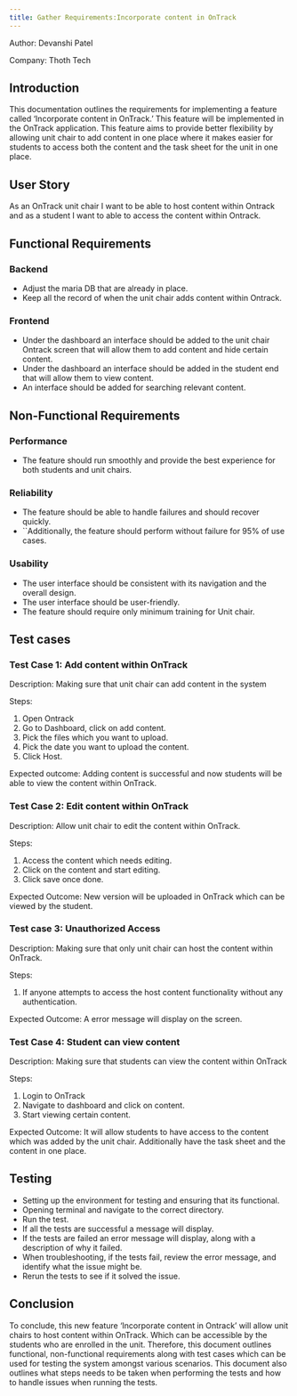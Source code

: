 ```yaml
---
title: Gather Requirements:Incorporate content in OnTrack
---
```


Author: Devanshi Patel

Company: Thoth Tech

## Introduction

This documentation outlines the requirements for implementing a feature called
‘Incorporate content in OnTrack.’ This feature will be implemented in the
OnTrack application. This feature aims to provide better flexibility by
allowing unit chair to add content in one place where it makes easier
for students to access both the content and the task sheet for the unit in one place.

## User Story

As an OnTrack unit chair I want to be able to host content within Ontrack and
as a student I want to able to access the content within Ontrack.

## Functional Requirements

### Backend

- Adjust the maria DB that are already in place.
- Keep all the record of when the unit chair adds content within Ontrack.

### Frontend

- Under the dashboard an interface should be added to the unit chair Ontrack
  screen that will allow them to add content and hide certain content.
- Under the dashboard an interface should be added in the student end that
  will allow them to view content.
- An interface should be added for searching relevant content.

## Non-Functional Requirements

### Performance

- The feature should run smoothly and provide the best experience for both
  students and unit chairs.

### Reliability

- The feature should be able to handle failures and should recover quickly.
- ``Additionally, the feature should perform without failure for 95% of use cases.

### Usability

- The user interface should be consistent with its navigation and the overall design.
- The user interface should be user-friendly.
- The feature should require only minimum training for Unit chair.

## Test cases

### Test Case 1: Add content within OnTrack

Description: Making sure that unit chair can add content in the system

Steps:

1. Open Ontrack
1. Go to Dashboard, click on add content.
1. Pick the files which you want to upload.
1. Pick the date you want to upload the content.
1. Click Host.

Expected outcome: Adding content is successful and now students will be able to
view the content within OnTrack.

### Test Case 2: Edit content within OnTrack

Description: Allow unit chair to edit the content within OnTrack.

Steps:

1. Access the content which needs editing.
1. Click on the content and start editing.
1. Click save once done.

Expected Outcome: New version will be uploaded in OnTrack which can be viewed
by the student.

### Test case 3: Unauthorized Access

Description: Making sure that only unit chair can host the content within OnTrack.

Steps:

1. If anyone attempts to access the host content functionality without any authentication.

Expected Outcome: A error message will display on the screen.

### Test Case 4: Student can view content

Description: Making sure that students can view the content within OnTrack

Steps:

1. Login to OnTrack
1. Navigate to dashboard and click on content.
1. Start viewing certain content.

Expected Outcome: It will allow students to have access to the content which
was added by the unit chair. Additionally have the task sheet and the
content in one place.

## Testing

- Setting up the environment for testing and ensuring that its functional.
- Opening terminal and navigate to the correct directory.
- Run the test.
- If all the tests are successful a message will display.
- If the tests are failed an error message will display, along with a
  description of why it failed.
- When troubleshooting, if the tests fail, review the error message, and
  identify what the issue might be.
- Rerun the tests to see if it solved the issue.

## Conclusion

To conclude, this new feature ‘Incorporate content in Ontrack’ will allow
unit chairs to host content within OnTrack. Which can be accessible by the
students who are enrolled in the unit.
Therefore, this document outlines functional, non-functional requirements
along with test cases which can be used for testing the system amongst various
scenarios. This document also outlines what
steps needs to be taken when performing the tests and how to handle issues
when running the tests.
